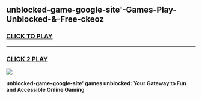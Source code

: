 
## unblocked-game-google-site'-Games-Play-Unblocked-&-Free-ckeoz
<h3>
<a href="https://premium76.site?title=unblocked-game-google-site'&ref=24A">CLICK TO PLAY</a></h3>
<hr>

<h3>
<a href="https://premium76.site?title=unblocked-game-google-site'&ref=24A">CLICK 2 PLAY</a>
  
</h3>

<a href="https://premium76.site?title=unblocked-game-google-site'&ref=24A"><img src="https://clearcache.store/games.png"></a>


**unblocked-game-google-site' games unblocked: Your Gateway to Fun and Accessible Online Gaming**
